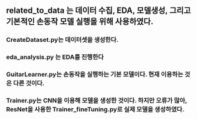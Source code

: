 ## related_to_data 는 데이터 수집, EDA, 모델생성, 그리고 기본적인 손동작 모델 실행을 위해 사용하였다.

### CreateDataset.py는 데이터셋을 생성한다.
### eda_analysis.py 는 EDA를 진행한다
### GuitarLearner.py는 손동작을 실행하는 기본 모델이다. 현재 이용하는 것은 다른 것이다.
### Trainer.py는 CNN을 이용해 모델을 생성한 것이다. 하지만 오류가 많아, ResNet을 사용한 Trainer_fineTuning.py로 실제 모델을 생성하였다.
